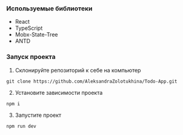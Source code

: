 ### Используемые библиотеки
- React
- TypeScript
- Mobx-State-Tree
- ANTD

### Запуск проекта
1. Склонируйте репозиторий к себе на компьютер
```
git clone https://github.com/AleksandraZolotukhina/Todo-App.git
```

2. Установите зависимости проекта
```
npm i
```

3. Запустите проект
```
npm run dev
```